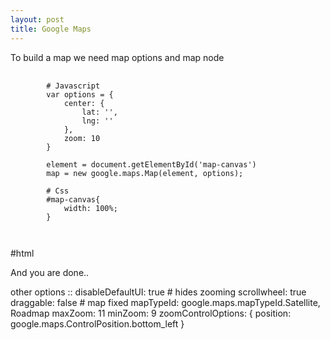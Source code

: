 ```yaml
---
layout: post
title: Google Maps
---
```

To build a map we need map options and map node

<pre>
 <code class='language-javascript'>
 		# Javascript
 		var options = {
 			center: {
 				lat: '',
 				lng: ''
 			},
 			zoom: 10
 		}

 		element = document.getElementById('map-canvas')
 		map = new google.maps.Map(element, options);

 		# Css
 		#map-canvas{
 			width: 100%;
 		}

 </code>
</pre>

#html
<body>
	<div id='map-canvas'> 
	</div>
</body>


And you are done..





other options :: 
disableDefaultUI: true  # hides zooming
scrollwheel: true
draggable: false # map fixed
mapTypeId: google.maps.mapTypeId.Satellite, Roadmap
maxZoom: 11
minZoom: 9
zoomControlOptions: {
	position: google.maps.ControlPosition.bottom_left
}


